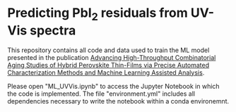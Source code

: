# Predicting PbI<sub>2</sub> residuals from UV-Vis spectra

This repository contains all code and data used to train the ML model presented in the publication [Advancing High-Throughput Combinatorial Aging Studies of Hybrid Perovskite Thin-Films via Precise Automated Characterization Methods and Machine Learning Assisted Analysis](https://arxiv.org/abs/2311.14497).

Please open "ML_UVVis.ipynb" to access the Jupyter Notebook in which the code is implemented. The file "environment.yml" includes all dependencies necessary to write the notebook within a conda environemnt.
